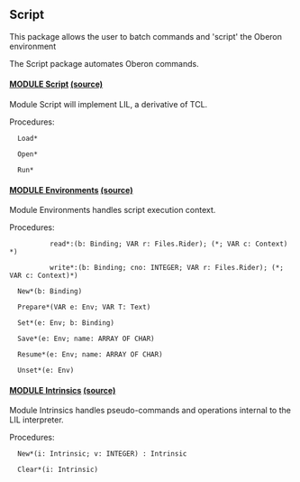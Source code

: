 ## Script
This package allows the user to batch commands and 'script' the Oberon environment


The Script package automates Oberon commands.


#### [MODULE Script](https://github.com/io-core/doc/blob/main/stdlib/Script/Script.Mod) [(source)](https://github.com/io-core/Script/blob/main/Script.Mod)
Module Script will implement LIL, a derivative of TCL.


Procedures:
```
  Load*

  Open*

  Run*

```


#### [MODULE Environments](https://github.com/io-core/doc/blob/main/stdlib/Script/Environments.Mod) [(source)](https://github.com/io-core/Script/blob/main/Environments.Mod)
Module Environments handles script execution context.


Procedures:
```
          read*:(b: Binding; VAR r: Files.Rider); (*; VAR c: Context) *)

          write*:(b: Binding; cno: INTEGER; VAR r: Files.Rider); (*; VAR c: Context)*)

  New*(b: Binding)

  Prepare*(VAR e: Env; VAR T: Text)

  Set*(e: Env; b: Binding)

  Save*(e: Env; name: ARRAY OF CHAR)

  Resume*(e: Env; name: ARRAY OF CHAR)

  Unset*(e: Env)

```


#### [MODULE Intrinsics](https://github.com/io-core/doc/blob/main/stdlib/Script/Intrinsics.Mod) [(source)](https://github.com/io-core/Script/blob/main/Intrinsics.Mod)
Module Intrinsics handles pseudo-commands and operations internal to the LIL interpreter.


Procedures:
```
  New*(i: Intrinsic; v: INTEGER) : Intrinsic

  Clear*(i: Intrinsic)

```
